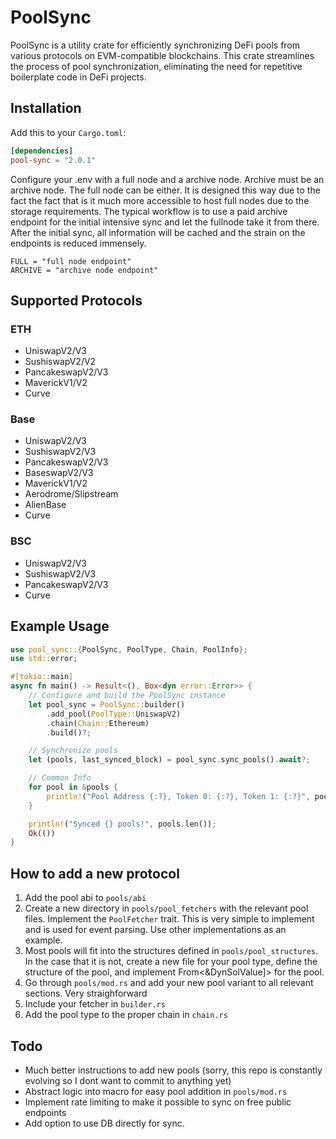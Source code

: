 # PoolSync

PoolSync is a utility crate for efficiently synchronizing DeFi pools from various protocols on EVM-compatible blockchains. This crate streamlines the process of pool synchronization, eliminating the need for repetitive boilerplate code in DeFi projects.


## Installation

Add this to your `Cargo.toml`:

```toml
[dependencies]
pool-sync = "2.0.1"
```

Configure your .env with a full node and a archive node. Archive must be an archive node. The full node can be either. It is designed this way due to the fact the fact that is it much more accessible to host full nodes due to the storage requirements. The typical workflow is to use a paid archive endpoint for the initial intensive sync and let the fullnode take it from there. After the initial sync, all information will be cached and the strain on the endpoints is reduced immensely. 

```env
FULL = "full node endpoint"
ARCHIVE = "archive node endpoint"
```

## Supported Protocols
### ETH
- UniswapV2/V3
- SushiswapV2/V2
- PancakeswapV2/V3
- MaverickV1/V2
- Curve
### Base
- UniswapV2/V3
- SushiswapV2/V3
- PancakeswapV2/V3
- BaseswapV2/V3
- MaverickV1/V2
- Aerodrome/Slipstream
- AlienBase
- Curve
### BSC
- UniswapV2/V3
- SushiswapV2/V3
- PancakeswapV2/V3
- Curve

## Example Usage
```rust
use pool_sync::{PoolSync, PoolType, Chain, PoolInfo};
use std::error;

#[tokio::main]
async fn main() -> Result<(), Box<dyn error::Error>> {
    // Configure and build the PoolSync instance
    let pool_sync = PoolSync::builder()
        .add_pool(PoolType::UniswapV2)
        .chain(Chain::Ethereum)
        .build()?;

    // Synchronize pools
    let (pools, last_synced_block) = pool_sync.sync_pools().await?;

    // Common Info
    for pool in &pools {
        println!("Pool Address {:?}, Token 0: {:?}, Token 1: {:?}", pool.address(), pool.token0_name(), pool.token1_name());
    }

    println!("Synced {} pools!", pools.len());
    Ok(())
}
```

## How to add a new protocol
1) Add the pool abi to `pools/abi`
2) Create a new directory in `pools/pool_fetchers` with the relevant pool files. Implement the `PoolFetcher` trait. This is very simple to implement and is used for event parsing. Use other implementations as an example.
3) Most pools will fit into the structures defined in `pools/pool_structures`. In the case that it is not, create a new file for your pool type, define the structure of the pool, and implement From<&DynSolValue]> for the pool.
4) Go through `pools/mod.rs` and add your new pool variant to all relevant sections. Very straighforward
5) Include your fetcher in `builder.rs`
6) Add the pool type to the proper chain in `chain.rs`


## Todo
- Much better instructions to add new pools (sorry, this repo is constantly evolving so I dont want to commit to anything yet)
- Abstract logic into macro for easy pool addition in `pools/mod.rs`
- Implement rate limiting to make it possible to sync on free public endpoints
- Add option to use DB directly for sync. 














